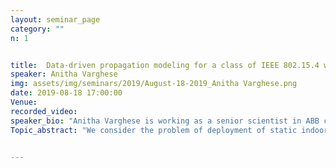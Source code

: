 ```yaml
---
layout: seminar_page
category: ""
n: 1


title:  Data-driven propagation modeling for a class of IEEE 802.15.4 wireless devices in an indoor environment
speaker: Anitha Varghese
img: assets/img/seminars/2019/August-18-2019_Anitha Varghese.png
date: 2019-08-18 17:00:00 
Venue:
recorded_video: 
speaker_bio: "Anitha Varghese is working as a senior scientist in ABB corporate research, Bangalore. She is currently pursuing her Ph.D in ECE Department, IISc, Bangalore under the guidance of Prof. Anurag Kumar. She received her ME in Telecommunications engineering from the ECE Department, IISc in 2006, and her B.Tech in electronics and communication engineering from Kerala University in 2004. She worked as a researcher in General Motors India Science lab, from 2006-2010. Her research interests include design and analysis of wireless communication networks, and communication security in the context of industrial automation."
Topic_abstract: "We consider the problem of deployment of static indoor wireless networks for connecting sensors to a data collection station, in the context of Internet of Things (IoT) applications. The deployment of such indoor wireless networks requires the ability to predict the quality of the wireless link between any desired pair of points in the indoor environment. Modelling the channel propagation environment in factories and buildings is, however, challenging. We adopt the methodology of spatial sampling of a large number of links, exchanging packets between actual devices placed at the ends of these links, and then using the collected RSSI (received signal strength) data to develop a predictive link model. We highlight three issues in such a data-driven modelling approach. First, the limited range of link lengths over which data are collected can affect the accuracy of the estimated channel parameters. Second, due to device characteristics, packet error rate (PER) variation with an average signal to noise ratio (SNR) may be significantly different from that predicted by theory. Third, RSSI estimates based on successfully received packets suffer from success bias. Our proposed methodology overcomes these three issues via targeted sampling of link lengths, characterization of PER versus RSSI via controlled measurements on the transceiver devices, and an EM-like (expectation-maximization) framework to handle lost packets via suitable imputation of RSSI on lost packets. We validate our methodology on a generative model and then test it on data collected from field experiments, to quantify the gains coming from the EM framework. Even though our indoor environment with over three hundred links has intercepting walls of different types and numbers, doors and windows of different sizes, a linear path-loss model, superposed with a suitable Nakagami-m fading model atop log-normal shadowing, provides a good fit to the experimental data. By using ten-fold cross validation over our sample of over 500 links, we also report on the efficacy of our model in predicting the packet error rates on links."


---
```


